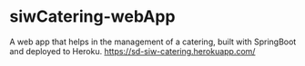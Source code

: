 # siwCatering-webApp
A web app that helps in the management of a catering, built with SpringBoot and deployed to Heroku.
https://sd-siw-catering.herokuapp.com/

